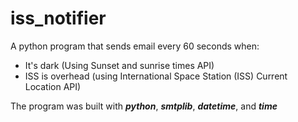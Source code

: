 # iss_notifier
A python program that sends email every 60 seconds when:
- It's dark (Using Sunset and sunrise times API)
- ISS is overhead (using International Space Station (ISS) Current Location API)

The program was built with **_python_**, **_smtplib_**, **_datetime_**, and **_time_**
